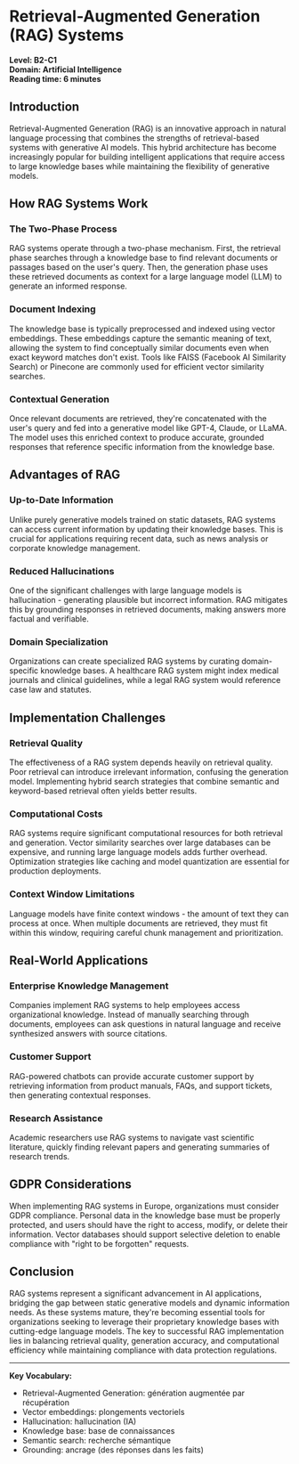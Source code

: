 # Retrieval-Augmented Generation (RAG) Systems

**Level: B2-C1**  
**Domain: Artificial Intelligence**  
**Reading time: 6 minutes**

## Introduction

Retrieval-Augmented Generation (RAG) is an innovative approach in natural language processing that combines the strengths of retrieval-based systems with generative AI models. This hybrid architecture has become increasingly popular for building intelligent applications that require access to large knowledge bases while maintaining the flexibility of generative models.

## How RAG Systems Work

### The Two-Phase Process

RAG systems operate through a two-phase mechanism. First, the retrieval phase searches through a knowledge base to find relevant documents or passages based on the user's query. Then, the generation phase uses these retrieved documents as context for a large language model (LLM) to generate an informed response.

### Document Indexing

The knowledge base is typically preprocessed and indexed using vector embeddings. These embeddings capture the semantic meaning of text, allowing the system to find conceptually similar documents even when exact keyword matches don't exist. Tools like FAISS (Facebook AI Similarity Search) or Pinecone are commonly used for efficient vector similarity searches.

### Contextual Generation

Once relevant documents are retrieved, they're concatenated with the user's query and fed into a generative model like GPT-4, Claude, or LLaMA. The model uses this enriched context to produce accurate, grounded responses that reference specific information from the knowledge base.

## Advantages of RAG

### Up-to-Date Information

Unlike purely generative models trained on static datasets, RAG systems can access current information by updating their knowledge bases. This is crucial for applications requiring recent data, such as news analysis or corporate knowledge management.

### Reduced Hallucinations

One of the significant challenges with large language models is hallucination - generating plausible but incorrect information. RAG mitigates this by grounding responses in retrieved documents, making answers more factual and verifiable.

### Domain Specialization

Organizations can create specialized RAG systems by curating domain-specific knowledge bases. A healthcare RAG system might index medical journals and clinical guidelines, while a legal RAG system would reference case law and statutes.

## Implementation Challenges

### Retrieval Quality

The effectiveness of a RAG system depends heavily on retrieval quality. Poor retrieval can introduce irrelevant information, confusing the generation model. Implementing hybrid search strategies that combine semantic and keyword-based retrieval often yields better results.

### Computational Costs

RAG systems require significant computational resources for both retrieval and generation. Vector similarity searches over large databases can be expensive, and running large language models adds further overhead. Optimization strategies like caching and model quantization are essential for production deployments.

### Context Window Limitations

Language models have finite context windows - the amount of text they can process at once. When multiple documents are retrieved, they must fit within this window, requiring careful chunk management and prioritization.

## Real-World Applications

### Enterprise Knowledge Management

Companies implement RAG systems to help employees access organizational knowledge. Instead of manually searching through documents, employees can ask questions in natural language and receive synthesized answers with source citations.

### Customer Support

RAG-powered chatbots can provide accurate customer support by retrieving information from product manuals, FAQs, and support tickets, then generating contextual responses.

### Research Assistance

Academic researchers use RAG systems to navigate vast scientific literature, quickly finding relevant papers and generating summaries of research trends.

## GDPR Considerations

When implementing RAG systems in Europe, organizations must consider GDPR compliance. Personal data in the knowledge base must be properly protected, and users should have the right to access, modify, or delete their information. Vector databases should support selective deletion to enable compliance with "right to be forgotten" requests.

## Conclusion

RAG systems represent a significant advancement in AI applications, bridging the gap between static generative models and dynamic information needs. As these systems mature, they're becoming essential tools for organizations seeking to leverage their proprietary knowledge bases with cutting-edge language models. The key to successful RAG implementation lies in balancing retrieval quality, generation accuracy, and computational efficiency while maintaining compliance with data protection regulations.

---

**Key Vocabulary:**
- Retrieval-Augmented Generation: génération augmentée par récupération
- Vector embeddings: plongements vectoriels
- Hallucination: hallucination (IA)
- Knowledge base: base de connaissances
- Semantic search: recherche sémantique
- Grounding: ancrage (des réponses dans les faits)

